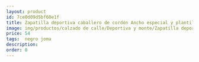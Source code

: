 ```yaml
---
layout: product
id: 7ce0d09d5bf60e1f
title: Zapatilla deportiva caballero de cordón Ancho especial y plantilla de descanso
image: img/productos/calzado de calle/Deportiva y monte/Zapatilla deportiva caballero de cordón Ancho especial y plantilla de descanso=54= negro joma.webp
price: 54
tags:  negro joma
description: 
order: 0
---
```

